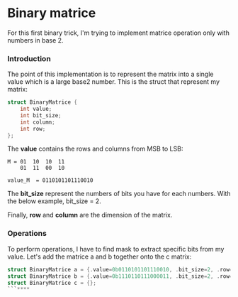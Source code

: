# Binary matrice
For this first binary trick, I'm trying to implement matrice operation only with numbers in base 2. 
### Introduction
The point of this implementation is to represent the matrix into a single value which is a large base2 number.
This is the struct that represent my matrix: 
```c
struct BinaryMatrice {
    int value;
    int bit_size;
    int column;
    int row;
};
```
The **value** contains the rows and columns from MSB to LSB:
```
M = 01  10  10  11
    01  11  00  10 

value_M  = 0110101101110010
```
The **bit_size** represent the numbers of bits you have for each numbers. With the below example, bit_size = 2.

Finally, **row** and **column** are the dimension of the matrix.

### Operations

To perform operations, I have to find mask to extract specific bits from my value. 
Let's add the matrice a and b together onto the c matrix:
```c
struct BinaryMatrice a = {.value=0b0110101101110010, .bit_size=2, .row=2, .column=4};
struct BinaryMatrice b = {.value=0b1110110111000011, .bit_size=2, .row=2, .column=4};
struct BinaryMatrice c = {};
```****